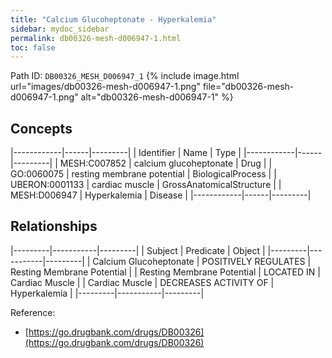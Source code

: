 ```yaml
---
title: "Calcium Glucoheptonate - Hyperkalemia"
sidebar: mydoc_sidebar
permalink: db00326-mesh-d006947-1.html
toc: false 
---
```



Path ID: `DB00326_MESH_D006947_1`
{% include image.html url="images/db00326-mesh-d006947-1.png" file="db00326-mesh-d006947-1.png" alt="db00326-mesh-d006947-1" %}

## Concepts

|------------|------|---------|
| Identifier | Name | Type    |
|------------|------|---------|
| MESH:C007852 | calcium glucoheptonate | Drug |
| GO:0060075 | resting membrane potential | BiologicalProcess |
| UBERON:0001133 | cardiac muscle | GrossAnatomicalStructure |
| MESH:D006947 | Hyperkalemia | Disease |
|------------|------|---------|

## Relationships

|---------|-----------|---------|
| Subject | Predicate | Object  |
|---------|-----------|---------|
| Calcium Glucoheptonate | POSITIVELY REGULATES | Resting Membrane Potential |
| Resting Membrane Potential | LOCATED IN | Cardiac Muscle |
| Cardiac Muscle | DECREASES ACTIVITY OF | Hyperkalemia |
|---------|-----------|---------|

Reference: 
  - [https://go.drugbank.com/drugs/DB00326](https://go.drugbank.com/drugs/DB00326)
